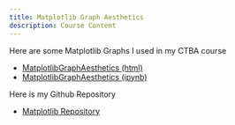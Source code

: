 ```yaml
---
title: Matplotlib Graph Aesthetics
description: Course Content
---
```


Here are some Matplotlib Graphs I used in my CTBA course
- [MatplotlibGraphAesthetics (html)](MatplotlibGraphAesthetics.html)
- [MatplotlibGraphAesthetics (ipynb)](MatplotlibGraphAesthetics.ipynb)

Here is my Github Repository
- [Matplotlib Repository](https://github.com/AsadBidiwala/AsadBidiwala.github.io)

